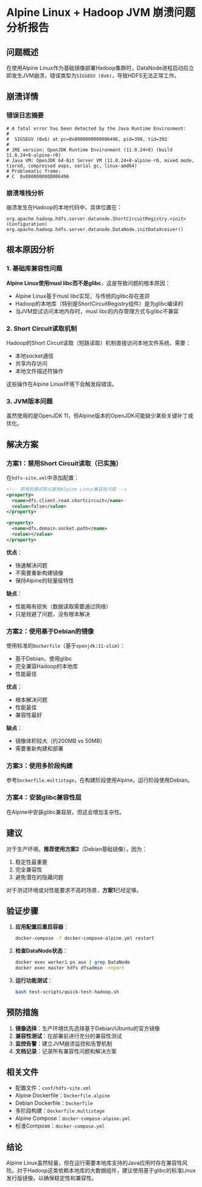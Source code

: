 # Alpine Linux + Hadoop JVM 崩溃问题分析报告

## 问题概述

在使用Alpine Linux作为基础镜像部署Hadoop集群时，DataNode进程启动后立即发生JVM崩溃，错误类型为`SIGSEGV (0xb)`，导致HDFS无法正常工作。

## 崩溃详情

### 错误日志摘要
```
# A fatal error has been detected by the Java Runtime Environment:
# 
#  SIGSEGV (0xb) at pc=0x0000000000006496, pid=390, tid=392
#
# JRE version: OpenJDK Runtime Environment (11.0.24+8) (build 11.0.24+8-alpine-r0)
# Java VM: OpenJDK 64-Bit Server VM (11.0.24+8-alpine-r0, mixed mode, tiered, compressed oops, serial gc, linux-amd64)
# Problematic frame:
# C  0x0000000000006496
```

### 崩溃堆栈分析
崩溃发生在Hadoop的本地代码中，具体位置在：
```
org.apache.hadoop.hdfs.server.datanode.ShortCircuitRegistry.<init>(Configuration)
org.apache.hadoop.hdfs.server.datanode.DataNode.initDataXceiver()
```

## 根本原因分析

### 1. 基础库兼容性问题
**Alpine Linux使用musl libc而不是glibc**，这是导致问题的根本原因：

- Alpine Linux基于musl libc实现，与传统的glibc存在差异
- Hadoop的本地库（特别是ShortCircuitRegistry组件）是为glibc编译的
- 当JVM尝试访问本地内存时，musl libc的内存管理方式与glibc不兼容

### 2. Short Circuit读取机制
Hadoop的Short Circuit读取（短路读取）机制直接访问本地文件系统，需要：
- 本地socket通信
- 共享内存访问
- 本地文件描述符操作

这些操作在Alpine Linux环境下会触发段错误。

### 3. JVM版本问题
虽然使用的是OpenJDK 11，但Alpine版本的OpenJDK可能缺少某些关键补丁或优化。

## 解决方案

### 方案1：禁用Short Circuit读取（已实施）
在`hdfs-site.xml`中添加配置：
```xml
<!-- 禁用短路读取以避免Alpine Linux兼容性问题 -->
<property>
  <name>dfs.client.read.shortcircuit</name>
  <value>false</value>
</property>

<property>
  <name>dfs.domain.socket.path</name>
  <value></value>
</property>
```

**优点**：
- 快速解决问题
- 不需要重新构建镜像
- 保持Alpine的轻量级特性

**缺点**：
- 性能略有损失（数据读取需要通过网络）
- 只是规避了问题，没有根本解决

### 方案2：使用基于Debian的镜像
使用标准的`Dockerfile`（基于`openjdk:11-slim`）：
- 基于Debian，使用glibc
- 完全兼容Hadoop的本地库
- 性能最佳

**优点**：
- 根本解决问题
- 性能最佳
- 兼容性最好

**缺点**：
- 镜像体积较大（约200MB vs 50MB）
- 需要重新构建和部署

### 方案3：使用多阶段构建
参考`Dockerfile.multistage`，在构建阶段使用Alpine，运行阶段使用Debian。

### 方案4：安装glibc兼容性层
在Alpine中安装glibc兼容层，但这会增加复杂性。

## 建议

对于生产环境，**推荐使用方案2**（Debian基础镜像），因为：
1. 稳定性最重要
2. 完全兼容性
3. 避免潜在的隐藏问题

对于测试环境或对性能要求不高的场景，**方案1**已经足够。

## 验证步骤

1. **应用配置后重启容器**：
   ```bash
   docker-compose -f docker-compose-alpine.yml restart
   ```

2. **检查DataNode状态**：
   ```bash
   docker exec worker1 ps aux | grep DataNode
   docker exec master hdfs dfsadmin -report
   ```

3. **运行功能测试**：
   ```bash
   bash test-scripts/quick-test-hadoop.sh
   ```

## 预防措施

1. **镜像选择**：生产环境优先选择基于Debian/Ubuntu的官方镜像
2. **兼容性测试**：在部署前进行充分的兼容性测试
3. **监控告警**：建立JVM崩溃监控和告警机制
4. **文档记录**：记录所有兼容性问题和解决方案

## 相关文件

- 配置文件：`conf/hdfs-site.xml`
- Alpine Dockerfile：`Dockerfile.alpine`
- Debian Dockerfile：`Dockerfile`
- 多阶段构建：`Dockerfile.multistage`
- Alpine Compose：`docker-compose-alpine.yml`
- 标准Compose：`docker-compose.yml`

## 结论

Alpine Linux虽然轻量，但在运行需要本地库支持的Java应用时存在兼容性风险。对于Hadoop这类依赖本地库的大数据组件，建议使用基于glibc的标准Linux发行版镜像，以确保稳定性和兼容性。
